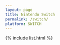```yaml
---
layout: page
title: Nintendo Switch
permalink: /switch/
platform: SWITCH
---
```

{% include list.html %}
